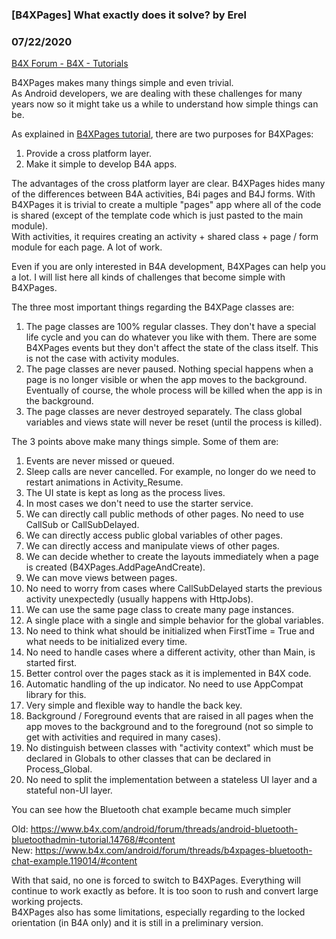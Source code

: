 ###  [B4XPages] What exactly does it solve? by Erel
### 07/22/2020
[B4X Forum - B4X - Tutorials](https://www.b4x.com/android/forum/threads/119078/)

B4XPages makes many things simple and even trivial.  
As Android developers, we are dealing with these challenges for many years now so it might take us a while to understand how simple things can be.  
  
As explained in [B4XPages tutorial](https://www.b4x.com/android/forum/threads/b4x-b4xpages-cross-platform-and-simple-framework-for-managing-multiple-pages.118901/), there are two purposes for B4XPages:  

1. Provide a cross platform layer.
2. Make it simple to develop B4A apps.

The advantages of the cross platform layer are clear. B4XPages hides many of the differences between B4A activities, B4i pages and B4J forms. With B4XPages it is trivial to create a multiple "pages" app where all of the code is shared (except of the template code which is just pasted to the main module).  
With activities, it requires creating an activity + shared class + page / form module for each page. A lot of work.  
  
Even if you are only interested in B4A development, B4XPages can help you a lot. I will list here all kinds of challenges that become simple with B4XPages.  
  
The three most important things regarding the B4XPage classes are:  

1. The page classes are 100% regular classes. They don't have a special life cycle and you can do whatever you like with them. There are some B4XPages events but they don't affect the state of the class itself. This is not the case with activity modules.
2. The page classes are never paused. Nothing special happens when a page is no longer visible or when the app moves to the background. Eventually of course, the whole process will be killed when the app is in the background.
3. The page classes are never destroyed separately. The class global variables and views state will never be reset (until the process is killed).

The 3 points above make many things simple. Some of them are:  

1. Events are never missed or queued.
2. Sleep calls are never cancelled. For example, no longer do we need to restart animations in Activity\_Resume.
3. The UI state is kept as long as the process lives.
4. In most cases we don't need to use the starter service.
5. We can directly call public methods of other pages. No need to use CallSub or CallSubDelayed.
6. We can directly access public global variables of other pages.
7. We can directly access and manipulate views of other pages.
8. We can decide whether to create the layouts immediately when a page is created (B4XPages.AddPageAndCreate).
9. We can move views between pages.
10. No need to worry from cases where CallSubDelayed starts the previous activity unexpectedly (usually happens with HttpJobs).
11. We can use the same page class to create many page instances.
12. A single place with a single and simple behavior for the global variables.
13. No need to think what should be initialized when FirstTime = True and what needs to be initialized every time.
14. No need to handle cases where a different activity, other than Main, is started first.
15. Better control over the pages stack as it is implemented in B4X code.
16. Automatic handling of the up indicator. No need to use AppCompat library for this.
17. Very simple and flexible way to handle the back key.
18. Background / Foreground events that are raised in all pages when the app moves to the background and to the foreground (not so simple to get with activities and required in many cases).
19. No distinguish between classes with "activity context" which must be declared in Globals to other classes that can be declared in Process\_Global.
20. No need to split the implementation between a stateless UI layer and a stateful non-UI layer.

  
You can see how the Bluetooth chat example became much simpler  
  
Old: <https://www.b4x.com/android/forum/threads/android-bluetooth-bluetoothadmin-tutorial.14768/#content>  
New: <https://www.b4x.com/android/forum/threads/b4xpages-bluetooth-chat-example.119014/#content>  
  
With that said, no one is forced to switch to B4XPages. Everything will continue to work exactly as before. It is too soon to rush and convert large working projects.  
B4XPages also has some limitations, especially regarding to the locked orientation (in B4A only) and it is still in a preliminary version.
